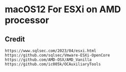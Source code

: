 # macOS12 For ESXi on AMD processor
## Credit
`https://www.sqlsec.com/2023/04/esxi.html`  
`https://github.com/sqlsec/Vmware-ESXi-OpenCore`  
`https://github.com/AMD-OSX/AMD_Vanilla`  
`https://github.com/ic005k/OCAuxiliaryTools`

